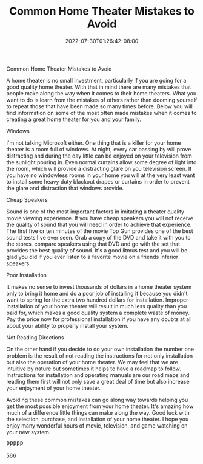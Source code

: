 ﻿---
title: "Common Home Theater Mistakes to Avoid"
date: 2022-07-30T01:26:42-08:00
description: "Home Theater Systems TXT Tips for Web Success"
featured_image: "/images/Home Theater Systems TXT.jpg"
tags: ["Home Theater Systems TXT"]
---

Common Home Theater Mistakes to Avoid

A home theater is no small investment, particularly if you are going for a good quality home theater. With that in mind there are many mistakes that people make along the way when it comes to their home theaters. What you want to do is learn from the mistakes of others rather than dooming yourself to repeat those that have been made so many times before. Below you will find information on some of the most often made mistakes when it comes to creating a great home theater for you and your family.

Windows

I'm not talking Microsoft either. One thing that is a killer for your home theater is a room full of windows. At night, every car passing by will prove distracting and during the day little can be enjoyed on your television from the sunlight pouring in. Even normal curtains allow some degree of light into the room, which will provide a distracting glare on you television screen. If you have no windowless rooms in your home you will at the very least want to install some heavy duty blackout drapes or curtains in order to prevent the glare and distraction that windows provide.

Cheap Speakers

Sound is one of the most important factors in imitating a theater quality movie viewing experience. If you have cheap speakers you will not receive the quality of sound that you will need in order to achieve that experience. The first five or ten minutes of the movie Top Gun provides one of the best sound tests I've ever seen. Grab a copy of the DVD and take it with you to the stores, compare speakers using that DVD and go with the set that provides the best quality of sound. It's a good litmus test and you will be glad you did if you ever listen to a favorite movie on a friends inferior speakers.

Poor Installation

It makes no sense to invest thousands of dollars in a home theater system only to bring it home and do a poor job of installing it because you didn't want to spring for the extra two hundred dollars for installation. Improper installation of your home theater will result in much less quality than you paid for, which makes a good quality system a complete waste of money. Pay the price now for professional installation if you have any doubts at all about your ability to properly install your system.

Not Reading Directions

On the other hand if you decide to do your own installation the number one problem is the result of not reading the instructions for not only installation but also the operation of your home theater. We may feel that we are intuitive by nature but sometimes it helps to have a roadmap to follow. Instructions for installation and operating manuals are our road maps and reading them first will not only save a great deal of time but also increase your enjoyment of your home theater.

Avoiding these common mistakes can go along way towards helping you get the most possible enjoyment from your home theater. It's amazing how much of a difference little things can make along the way. Good luck with the selection, purchase, and installation of your home theater. I hope you enjoy many wonderful hours of movie, television, and game watching on your new system.

PPPPP

566

